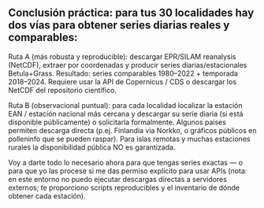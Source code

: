 ## Conclusión práctica: para tus 30 localidades hay dos vías para obtener series diarias reales y comparables:

Ruta A (más robusta y reproducible): descargar EPR/SILAM reanalysis (NetCDF), extraer por coordenadas y producir series diarias/estacionales Betula+Grass. Resultado: series comparables 1980–2022 + temporada 2018–2024. Requiere usar la API de Copernicus / CDS o descargar los NetCDF del repositorio científico.

Ruta B (observacional puntual): para cada localidad localizar la estación EAN / estación nacional más cercana y descargar su serie diaria (si está disponible públicamente) o solicitarla formalmente. Algunos países permiten descarga directa (p.ej. Finlandia via Norkko, o gráficos públicos en polleninfo que se pueden raspar). Para islas remotas y muchas estaciones rurales la disponibilidad pública NO es garantizada.

Voy a darte todo lo necesario ahora para que tengas series exactas — o para que yo las procese si me das permiso explícito para usar APIs (nota: en este entorno no puedo ejecutar descargas directas a servidores externos; te proporciono scripts reproducibles y el inventario de dónde obtener cada estación).


